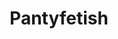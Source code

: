 ---
title: Pantyfetish
crosslinks:
- Kato
- FancyMe
- KristinaMendonca
- TheRedFox
- TinyTits
- WatchItForThePlot
- anastasia_shcheglova
- MilaAzul
- ThatPerfectAss
- Fay_Suicide
- SidePanties
- NaomiWoods
- KatyaClover
- JulieKennedy
- Simps
---